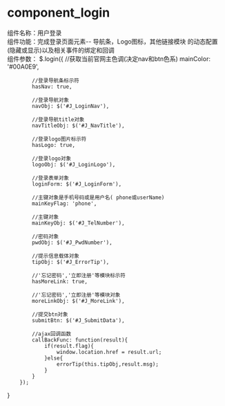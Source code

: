 # component_login
组件名称：用户登录<br>
组件功能：完成登录页面元素-- 导航条，Logo图标，其他链接模块 的动态配置(隐藏或显示)以及相关事件的绑定和回调<br>
组件参数：
$.login({
            //获取当前官网主色调(决定nav和btn色系)
            mainColor: '#00A0E9',

            //登录导航条标示符
            hasNav: true,

            //登录导航对象
            navObj: $('#J_LoginNav'),

            //登录导航title对象
            navTitleObj: $('#J_NavTitle'),

            //登录logo图片标示符
            hasLogo: true,

            //登录logo对象
            logoObj: $('#J_LoginLogo'),

            //登录表单对象
            loginForm: $('#J_LoginForm'),

            //主键对象是手机号码或是用户名( phone或userName)
            mainKeyFlag: 'phone',

            //主键对象
            mainKeyObj: $('#J_TelNumber'),

            //密码对象
            pwdObj: $('#J_PwdNumber'),

            //提示信息载体对象
            tipObj: $('#J_ErrorTip'),

            //'忘记密码','立即注册'等模块标示符
            hasMoreLink: true,

            //'忘记密码','立即注册'等模块对象
            moreLinkObj: $('#J_MoreLink'),

            //提交btn对象
            submitBtn: $('#J_SubmitData'),

            //ajax回调函数
            callBackFunc: function(result){
                if(result.flag){
                    window.location.href = result.url;
                }else{
                    errorTip(this.tipObj,result.msg);
                }
            }
        });

}
